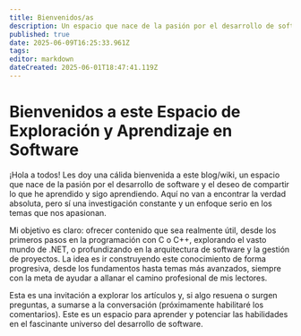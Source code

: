```yaml
---
title: Bienvenidos/as
description: Un espacio que nace de la pasión por el desarrollo de software y de compartir lo aprendido
published: true
date: 2025-06-09T16:25:33.961Z
tags: 
editor: markdown
dateCreated: 2025-06-01T18:47:41.119Z
---
```


# Bienvenidos a este Espacio de Exploración y Aprendizaje en Software
¡Hola a todos! Les doy una cálida bienvenida a este blog/wiki, un espacio que nace de la pasión por el desarrollo de software y el deseo de compartir lo que he aprendido y sigo aprendiendo. Aquí no van a encontrar la verdad absoluta, pero sí una investigación constante y un enfoque serio en los temas que nos apasionan.

Mi objetivo es claro: ofrecer contenido que sea realmente útil, desde los primeros pasos en la programación con C o C++, explorando el vasto mundo de .NET, o profundizando en la arquitectura de software y la gestión de proyectos. La idea es ir construyendo este conocimiento de forma progresiva, desde los fundamentos hasta temas más avanzados, siempre con la meta de ayudar a allanar el camino profesional de mis lectores.

Esta es una invitación a explorar los artículos y, si algo resuena o surgen preguntas, a sumarse a la conversación (próximamente habilitaré los comentarios). Este es un espacio para aprender y potenciar las habilidades en el fascinante universo del desarrollo de software.
